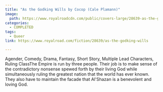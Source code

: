 ```yaml
---
title: "As the Godking Wills by Cocop (Cale Plamann)"
image:
  path: https://www.royalroadcdn.com/public/covers-large/28639-as-the-godking-wills.jpg
categories:
  - COMPLETED
tags:
  - Queer
link: https://www.royalroad.com/fiction/28639/as-the-godking-wills

---
```

Agender, Comedy, Drama, Fantasy, Short Story, Multiple Lead Characters, Ruling ClassThe Empire is run by three people. Their job is to make sense of the contradictory nonsense spewed forth by their living God while simultaneously ruling the greatest nation that the world has ever known. They also have to maintain the facade that Al'Shazan is a benevolent and loving God.

